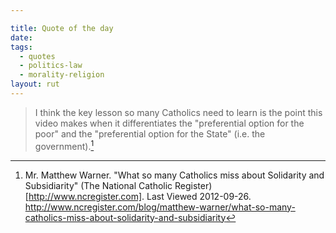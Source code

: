 ```yaml
---

title: Quote of the day
date: 
tags:
  - quotes
  - politics-law
  - morality-religion
layout: rut
---
```



> I think the key lesson so many Catholics need to learn is the point this video makes when it differentiates the "preferential option for the poor" and the "preferential option for the State" (i.e. the government).[^20120926-1]

[^20120926-1]: Mr. Matthew Warner.  "What so many Catholics miss about Solidarity and Subsidiarity"  (The National Catholic Register)[http://www.ncregister.com].  Last Viewed 2012-09-26. <http://www.ncregister.com/blog/matthew-warner/what-so-many-catholics-miss-about-solidarity-and-subsidiarity>


